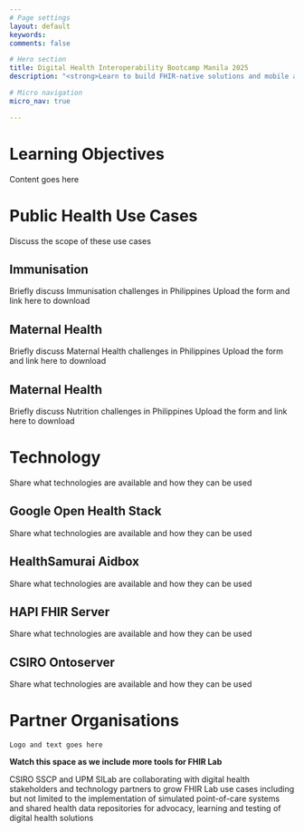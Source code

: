 ```yaml
---
# Page settings
layout: default
keywords:
comments: false

# Hero section
title: Digital Health Interoperability Bootcamp Manila 2025
description: "<strong>Learn to build FHIR-native solutions and mobile applications with guidance from the industry's top leaders<strong>"

# Micro navigation
micro_nav: true

---
```

# Learning Objectives
  Content goes here

# Public Health Use Cases
  Discuss the scope of these use cases
  
## Immunisation
  Briefly discuss Immunisation challenges in Philippines
  Upload the form and link here to download
## Maternal Health
  Briefly discuss Maternal Health challenges in Philippines
  Upload the form and link here to download
## Maternal Health
  Briefly discuss Nutrition challenges in Philippines
  Upload the form and link here to download

# Technology
  Share what technologies are available and how they can be used
## Google Open Health Stack
  Share what technologies are available and how they can be used
## HealthSamurai Aidbox
  Share what technologies are available and how they can be used
## HAPI FHIR Server
  Share what technologies are available and how they can be used
## CSIRO Ontoserver
  Share what technologies are available and how they can be used
    
# Partner Organisations
    Logo and text goes here


<div class="callout callout--info">
<strong>Watch this space as we include more tools for FHIR Lab</strong>

<p>CSIRO SSCP and UPM SILab are collaborating with digital health stakeholders and technology partners to grow FHIR Lab use cases including but not limited to the implementation of simulated point-of-care systems and shared health data repositories for advocacy, learning and testing of digital health solutions</p> 
</div>

